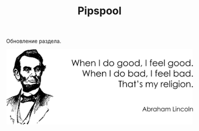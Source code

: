 ﻿---
layout: post_ea

title: Pipspool
meta: Pipspool.
logo: pipspool.png
order: 2

category: comics

lang: ru
ref: pipspool
---

Обновление раздела.

<a data-fancybox="gallery" href="/img/programming/Lincoln.png"><img src="/img/programming/Lincoln.png" alt=""></a>
